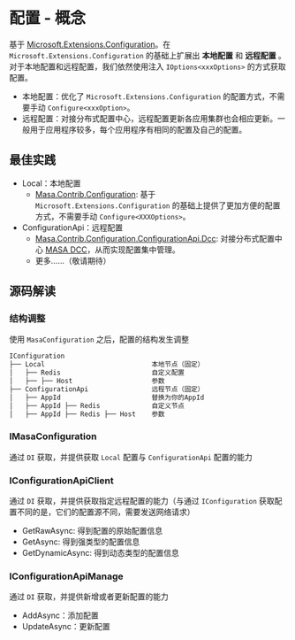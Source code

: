 # 配置 - 概念

基于 [Microsoft.Extensions.Configuration](https://learn.microsoft.com/en-us/aspnet/core/fundamentals/configuration)。在 `Microsoft.Extensions.Configuration` 的基础上扩展出 **本地配置** 和 **远程配置** 。对于本地配置和远程配置，我们依然使用注入 `IOptions<xxxOptions>` 的方式获取配置。

* 本地配置：优化了 `Microsoft.Extensions.Configuration` 的配置方式，不需要手动 `Configure<xxxOption>`。
* 远程配置：对接分布式配置中心，远程配置更新各应用集群也会相应更新。一般用于应用程序较多，每个应用程序有相同的配置及自己的配置。

## 最佳实践

* Local：本地配置
  * [Masa.Contrib.Configuration](/framework/building-blocks/configuration/configuration-local): 基于 `Microsoft.Extensions.Configuration` 的基础上提供了更加方便的配置方式，不需要手动 `Configure<XXXOptions>`。
* ConfigurationApi：远程配置
  * [Masa.Contrib.Configuration.ConfigurationApi.Dcc](/framework/building-blocks/configuration/dcc): 对接分布式配置中心 [MASA DCC](/stack/dcc/introduce)，从而实现配置集中管理。
  * 更多……（敬请期待）

## 源码解读

### 结构调整

使用 `MasaConfiguration` 之后，配置的结构发生调整

```csharp 
IConfiguration
├── Local                           本地节点（固定）
│   ├── Redis                       自定义配置
│   ├── ├── Host                    参数
├── ConfigurationApi                远程节点（固定）
│   ├── AppId                       替换为你的AppId
│   ├── AppId ├── Redis             自定义节点
│   ├── AppId ├── Redis ├── Host    参数
```

### IMasaConfiguration

通过 `DI` 获取，并提供获取 `Local` 配置与 `ConfigurationApi` 配置的能力

### IConfigurationApiClient

通过 `DI` 获取，并提供获取指定远程配置的能力（与通过 `IConfiguration` 获取配置不同的是，它们的配置源不同，需要发送网络请求）

* GetRawAsync: 得到配置的原始配置信息
* GetAsync: 得到强类型的配置信息
* GetDynamicAsync: 得到动态类型的配置信息

### IConfigurationApiManage

通过 `DI` 获取，并提供新增或者更新配置的能力

* AddAsync：添加配置
* UpdateAsync：更新配置
